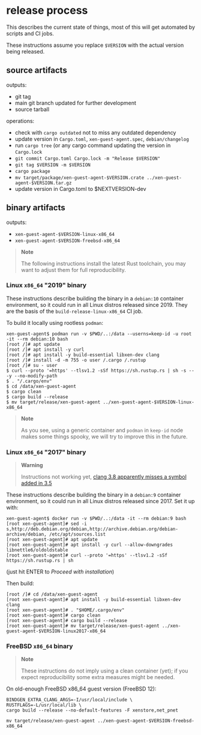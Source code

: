 # release process

This describes the current state of things, most of this will get
automated by scripts and CI jobs.

These instructions assume you replace `$VERSION` with the actual
version being released.

## source artifacts

outputs:
- git tag
- main git branch updated for further development
- source tarball

operations:
- check with `cargo outdated` not to miss any outdated dependency
- update version in `Cargo.toml`, `xen-guest-agent.spec`, `debian/changelog`
- run `cargo tree` (or any cargo command updating the version in `Cargo.lock`
- `git commit Cargo.toml Cargo.lock -m "Release $VERSION"`
- `git tag $VERSION -m $VERSION`
- `cargo package`
- `mv target/package/xen-guest-agent-$VERSION.crate ../xen-guest-agent-$VERSION.tar.gz`
- update version in Cargo.toml to $NEXTVERSION-dev

## binary artifacts

outputs:
- `xen-guest-agent-$VERSION-linux-x86_64`
- `xen-guest-agent-$VERSION-freebsd-x86_64`

> **Note**
>
> The following instructions install the latest Rust toolchain, you
> may want to adjust them for full reproducibility.

### Linux `x86_64` "2019" binary

These instructions describe building the binary in a `debian:10`
container environment, so it could run in all Linux distros released
since 2019.  They are the basis of the `build-release-linux-x86_64` CI
job.

To build it locally using rootless `podman`:

```
xen-guest-agent$ podman run -v $PWD/..:/data --userns=keep-id -u root -it --rm debian:10 bash
[root /]# apt update
[root /]# apt install -y curl
[root /]# apt install -y build-essential libxen-dev clang
[root /]# install -d -m 755 -o user /.cargo /.rustup
[root /]# su - user
$ curl --proto '=https' --tlsv1.2 -sSf https://sh.rustup.rs | sh -s -- -y --no-modify-path
$ . "/.cargo/env"
$ cd /data/xen-guest-agent
$ cargo clean
$ cargo build --release
$ mv target/release/xen-guest-agent ../xen-guest-agent-$VERSION-linux-x86_64
```

> **Note**
>
> As you see, using a generic container and `podman` in `keep-id` node
> makes some things spooky, we will try to improve this in the future.


### Linux `x86_64` "2017" binary

> **Warning**
>
> Instructions not working yet, [clang 3.8 apparently misses a symbol
> added in 3.5](https://github.com/KyleMayes/clang-sys/issues/163)

These instructions describe building the binary in a `debian:9`
container environment, so it could run in all Linux distros released
since 2017.  Set it up with:

```
xen-guest-agent$ docker run -v $PWD/..:/data -it --rm debian:9 bash
[root xen-guest-agent]# sed -i s,http://deb.debian.org/debian,http://archive.debian.org/debian-archive/debian, /etc/apt/sources.list
[root xen-guest-agent]# apt update
[root xen-guest-agent]# apt install -y curl --allow-downgrades libnettle6/oldoldstable
[root xen-guest-agent]# curl --proto '=https' --tlsv1.2 -sSf https://sh.rustup.rs | sh
```

(just hit ENTER to *Proceed with installation*)

Then build:

```
[root /]# cd /data/xen-guest-agent
[root xen-guest-agent]# apt install -y build-essential libxen-dev clang
[root xen-guest-agent]# . "$HOME/.cargo/env"
[root xen-guest-agent]# cargo clean
[root xen-guest-agent]# cargo build --release
[root xen-guest-agent]# mv target/release/xen-guest-agent ../xen-guest-agent-$VERSION-linux2017-x86_64
```

### FreeBSD `x86_64` binary

> **Note**
>
> These instructions do not imply using a clean container (yet); if
> you expect reproducibility some extra measures might be needed.

On old-enough FreeBSD x86_64 guest version (FreeBSD 12):

```
BINDGEN_EXTRA_CLANG_ARGS=-I/usr/local/include \
RUSTFLAGS=-L/usr/local/lib \
cargo build --release --no-default-features -F xenstore,net_pnet

mv target/release/xen-guest-agent ../xen-guest-agent-$VERSION-freebsd-x86_64
```
